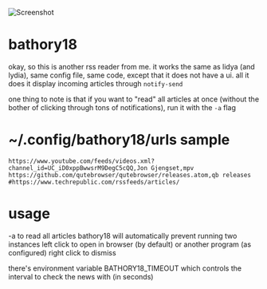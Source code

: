 ![Screenshot](https://codeberg.org/treeshateorcs/bathory18/raw/branch/main/screenshot.png)

# bathory18

okay, so this is another rss reader from me. it works the same as lidya (and
lydia), same config file, same code, except that it does not have a ui. all it
does it display incoming articles through `notify-send`

one thing to note is that if you want to "read" all articles at once (without
the bother of clicking through tons of notifications), run it with the `-a` flag


# ~/.config/bathory18/urls sample
```
https://www.youtube.com/feeds/videos.xml?channel_id=UC_iD0xppBwwsrM9DegC5cQQ,Jon Gjengset,mpv
https://github.com/qutebrowser/qutebrowser/releases.atom,qb releases
#https://www.techrepublic.com/rssfeeds/articles/
```

# usage

-a to read all articles
bathory18 will automatically prevent running two instances
left click to open in browser (by default) or another program (as configured)
right click to dismiss


there's environment variable BATHORY18_TIMEOUT which controls the interval to check the news with (in seconds)
